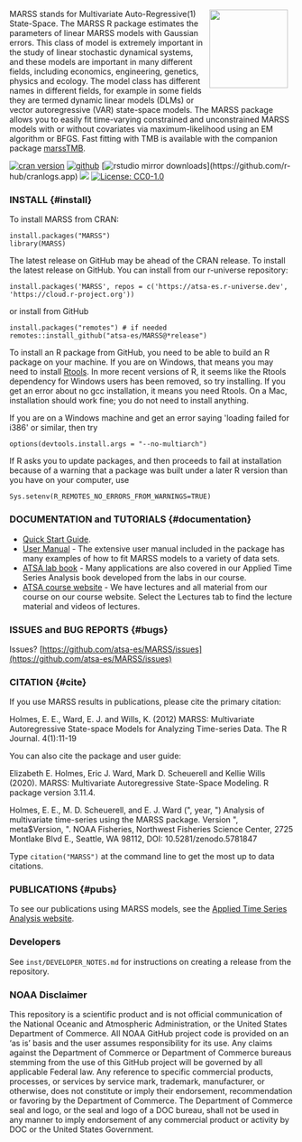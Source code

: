 <img src='man/figures/logo.png' align="right" height="139" style="margin:15px 10px"/>

MARSS stands for Multivariate Auto-Regressive(1) State-Space. The MARSS R package estimates the parameters of linear MARSS models with Gaussian errors.  This class of model is extremely important in the study of linear stochastic dynamical systems, and these models are important in many different fields, including economics, engineering, genetics, physics and ecology.  The model class has different names in different fields, for example in some fields they are termed dynamic linear models (DLMs) or vector autoregressive (VAR) state-space models.  The MARSS package allows you to easily fit time-varying constrained and unconstrained MARSS models with or without covariates via maximum-likelihood using an EM algorithm or BFGS. Fast fitting with TMB is available with the companion package [marssTMB](https://atsa-es.github.io/marssTMB/).

[![cran version](https://www.r-pkg.org/badges/version/MARSS)](https://cran.r-project.org/package=MARSS)
[![github](https://img.shields.io/github/v/release/atsa-es/MARSS?color=brightgreen&label=GitHub)](https://github.com/atsa-es/MARSS/releases/latest)
[![rstudio mirror downloads](https://cranlogs.r-pkg.org/badges/grand-total/MARSS?)](https://github.com/r-hub/cranlogs.app)
[![](https://cranlogs.r-pkg.org/badges/MARSS?color=FFD700)](https://www.r-pkg.org/pkg/MARSS)
[![License: CC0-1.0](https://img.shields.io/badge/License-CC0%201.0-lightgrey.svg)](https://creativecommons.org/publicdomain/zero/1.0/)


### INSTALL {#install}

To install MARSS from CRAN:

```
install.packages("MARSS")
library(MARSS)
```

The latest release on GitHub may be ahead of the CRAN release. To install the latest release on GitHub. You can install from our r-universe repository:
```
install.packages('MARSS', repos = c('https://atsa-es.r-universe.dev', 'https://cloud.r-project.org'))
```
or install from GitHub
```
install.packages("remotes") # if needed
remotes::install_github("atsa-es/MARSS@*release")
```

To install an R package from GitHub, you need to be able to build an R package on your machine. If you are on Windows, that means you may need to install [Rtools](https://cran.r-project.org/bin/windows/Rtools/). In more recent versions of R, it seems like the Rtools dependency for Windows users has been removed, so try installing. If you get an error about no gcc installation, it means you need Rtools. On a Mac, installation should work fine; you do not need to install anything.

If you are on a Windows machine and get an error saying 'loading failed for i386' or similar, then try
```
options(devtools.install.args = "--no-multiarch")
```
If R asks you to update packages, and then proceeds to fail at installation because of a warning that a package was built under a later R version than you have on your computer, use
```
Sys.setenv(R_REMOTES_NO_ERRORS_FROM_WARNINGS=TRUE)
```

### DOCUMENTATION and TUTORIALS  {#documentation}

- [Quick Start Guide](https://CRAN.R-project.org/package=MARSS/vignettes/Quick_Start.pdf).
- [User Manual](https://CRAN.R-project.org/package=MARSS/vignettes/UserGuide.pdf) - The extensive user manual included in the package has many examples of how to fit MARSS models to a variety of data sets.
- [ATSA lab book](https://atsa-es.github.io/atsa-labs/) - Many applications are also covered in our Applied Time Series Analysis book developed from the labs in our course.
- [ATSA course website](https://atsa-es.github.io/atsa/) - We have lectures and all material from our course on our course website. Select the Lectures tab to find the lecture material and videos of lectures.

### ISSUES and BUG REPORTS {#bugs}

Issues? [https://github.com/atsa-es/MARSS/issues](https://github.com/atsa-es/MARSS/issues)

### CITATION  {#cite}

If you use MARSS results in publications, please cite the primary citation:

Holmes, E. E., Ward, E. J. and Wills, K. (2012) MARSS: Multivariate Autoregressive State-space Models for Analyzing Time-series Data. The R Journal. 4(1):11-19

You can also cite the package and user guide:

Elizabeth E. Holmes, Eric J. Ward, Mark D. Scheuerell and Kellie Wills (2020). MARSS:
  Multivariate Autoregressive State-Space Modeling. R package version 3.11.4.
  
Holmes, E. E., M. D. Scheuerell, and E. J. Ward (", year, ") Analysis of multivariate time-series using the MARSS package. Version ", meta$Version, ". NOAA Fisheries, Northwest Fisheries Science Center, 2725 Montlake Blvd E., Seattle, WA 98112, DOI: 10.5281/zenodo.5781847
  
Type `citation("MARSS")` at the command line to get the most up to data citations.

### PUBLICATIONS {#pubs}

To see our publications using MARSS models, see the [Applied Time Series Analysis website](https://atsa-es.github.io/).

### Developers

See `inst/DEVELOPER_NOTES.md` for instructions on creating a release from the repository.

### NOAA Disclaimer

This repository is a scientific product and is not official communication of the National Oceanic and
Atmospheric Administration, or the United States Department of Commerce. All NOAA GitHub project code is
provided on an ‘as is’ basis and the user assumes responsibility for its use. Any claims against the Department of
Commerce or Department of Commerce bureaus stemming from the use of this GitHub project will be governed
by all applicable Federal law. Any reference to specific commercial products, processes, or services by service
mark, trademark, manufacturer, or otherwise, does not constitute or imply their endorsement, recommendation or
favoring by the Department of Commerce. The Department of Commerce seal and logo, or the seal and logo of a
DOC bureau, shall not be used in any manner to imply endorsement of any commercial product or activity by
DOC or the United States Government.
